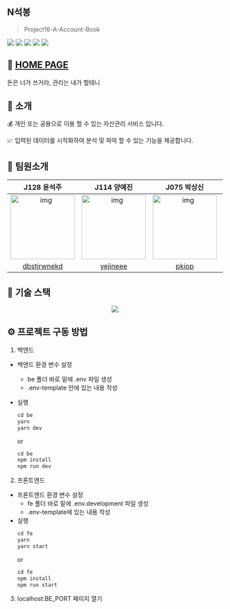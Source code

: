 ## N석봉

> Project16-A-Account-Book

<div>
    <img src="https://img.shields.io/badge/React-v17.0.1-blue)"/>
    <img src="https://img.shields.io/badge/node-v14.15.1-green"/>
    <img src="https://img.shields.io/badge/storybook-v6.0.28-ff69b4"/>
    <img src="https://img.shields.io/badge/koa-v2.13.0-aaa"/>
    <img src="https://img.shields.io/badge/mongoose-v5.10.15-critical"/>
</div>

## 💸 [HOME PAGE](http://xn--n-b22fl8h.kro.kr/login)

돈은 너가 쓰거라, 관리는 내가 할테니

## 📌 소개

💰 개인 또는 공용으로 이용 할 수 있는 자산관리 서비스 입니다.

📈 입력된 데이터를 시작화하여 분석 및 파악 할 수 있는 기능을 제공합니다.

## 📌 팀원소개

|                                                       J128 윤석주                                                       |                                                                         J114 양예진                                                                         |                                                       J075 박상신                                                       |                                                       J081 박승환                                                       |
| :---------------------------------------------------------------------------------------------------------------------: | :---------------------------------------------------------------------------------------------------------------------------------------------------------: | :---------------------------------------------------------------------------------------------------------------------: | :---------------------------------------------------------------------------------------------------------------------: |
| <img src="https://ca.slack-edge.com/T019JFET9H7-U019R14MZQA-3fc3f52ba025-512" alt="img" height="150px" width="150px" /> | <img src="https://avatars1.githubusercontent.com/u/43772082?s=400&u=7b56e9b176e2f44faa90309d6b2e2820ea679a1c&v=4" alt="img" height="150px" width="150px" /> | <img src="https://ca.slack-edge.com/T019JFET9H7-U0198M695JT-ebc94d8fd643-512" alt="img" height="150px" width="150px" /> | <img src="https://ca.slack-edge.com/T019JFET9H7-U019L3LK929-3a96d76029a8-512" alt="img" height="150px" width="150px" /> |
|                                      [dbstjrwnekd](https://github.com/dbstjrwnekd)                                      |                                                           [yejineee](https://github.com/yejineee)                                                           |                                            [pkiop](https://github.com/pkiop)                                            |                                  [rolled-potatoes](https://github.com/rolled-potatoes)                                  |

## 📌 기술 스택

<center><img src="https://user-images.githubusercontent.com/44409642/99674728-c9ecfc80-2ab9-11eb-8039-06b9ebdc5e38.png"/></center>

## ⚙️ 프로젝트 구동 방법

1. 백엔드
- 백엔드 환경 변수 설정
  - be 폴더 바로 밑에 .env 파일 생성
  - .env-template 안에 있는 내용 작성

- 실행

    ```jsx
    cd be
    yarn 
    yarn dev
    ```
    or
    ```jsx
    cd be
    npm install 
    npm run dev
    ```
    

2. 프론트엔드
- 프론트엔드 환경 변수 설정
   - fe 폴더 바로 밑에 .env.development 파일 생성
   - .env-template에 있는 내용 작성
- 실행
    ```jsx
    cd fe
    yarn
    yarn start
    ```
    or
    ```jsx
    cd fe
    npm install 
    npm run start
    ```

3. localhost:BE_PORT 페이지 열기
